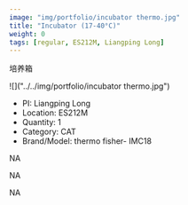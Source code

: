 ```yaml
---
image: "img/portfolio/incubator thermo.jpg"
title: "Incubator (17-40°C)"
weight: 0
tags: [regular, ES212M, Liangping Long]
---
```


培养箱

<!--more-->

![]("../../img/portfolio/incubator thermo.jpg")

- PI: Liangping Long
- Location: ES212M
- Quantity: 1
- Category: CAT
- Brand/Model: thermo fisher- IMC18

NA

NA

NA
